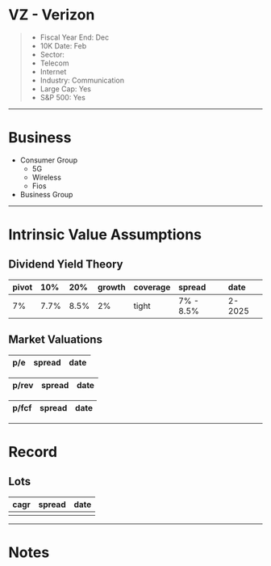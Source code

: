 # VZ - Verizon

>- Fiscal Year End: Dec 
>- 10K Date: Feb
>- Sector: 
>  - Telecom
>  - Internet
>- Industry: Communication
>- Large Cap: Yes
>- S&P 500: Yes

---

# Business
- Consumer Group
  - 5G
  - Wireless
  - Fios
- Business Group
---

# Intrinsic Value Assumptions

## Dividend Yield Theory
| pivot | 10%  | 20%  | growth | coverage | spread    | date   |
|:------|:-----|:-----|:-------|:---------|:----------|:-------|
| 7%    | 7.7% | 8.5% | 2%     | tight    | 7% - 8.5% | 2-2025 |


## Market Valuations
| p/e | spread | date |
|:----|:-------|:-----|


| p/rev | spread | date |
|:------|:-------|:-----|


| p/fcf | spread | date |
|:------|:-------|:-----|


---

# Record
## Lots
| cagr | spread | date |
|:-----|:-------|:-----|
|      |        |      |
---

# Notes 
